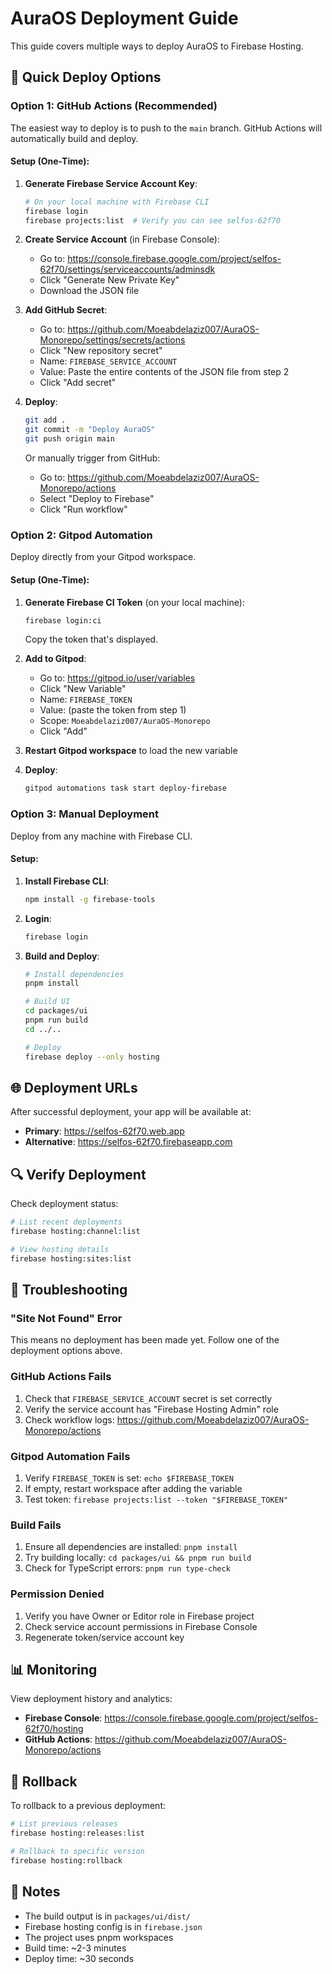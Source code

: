 # AuraOS Deployment Guide

This guide covers multiple ways to deploy AuraOS to Firebase Hosting.

## 🚀 Quick Deploy Options

### Option 1: GitHub Actions (Recommended)

The easiest way to deploy is to push to the `main` branch. GitHub Actions will automatically build and deploy.

#### Setup (One-Time):

1. **Generate Firebase Service Account Key**:
   ```bash
   # On your local machine with Firebase CLI
   firebase login
   firebase projects:list  # Verify you can see selfos-62f70
   ```

2. **Create Service Account** (in Firebase Console):
   - Go to: https://console.firebase.google.com/project/selfos-62f70/settings/serviceaccounts/adminsdk
   - Click "Generate New Private Key"
   - Download the JSON file

3. **Add GitHub Secret**:
   - Go to: https://github.com/Moeabdelaziz007/AuraOS-Monorepo/settings/secrets/actions
   - Click "New repository secret"
   - Name: `FIREBASE_SERVICE_ACCOUNT`
   - Value: Paste the entire contents of the JSON file from step 2
   - Click "Add secret"

4. **Deploy**:
   ```bash
   git add .
   git commit -m "Deploy AuraOS"
   git push origin main
   ```

   Or manually trigger from GitHub:
   - Go to: https://github.com/Moeabdelaziz007/AuraOS-Monorepo/actions
   - Select "Deploy to Firebase"
   - Click "Run workflow"

### Option 2: Gitpod Automation

Deploy directly from your Gitpod workspace.

#### Setup (One-Time):

1. **Generate Firebase CI Token** (on your local machine):
   ```bash
   firebase login:ci
   ```
   Copy the token that's displayed.

2. **Add to Gitpod**:
   - Go to: https://gitpod.io/user/variables
   - Click "New Variable"
   - Name: `FIREBASE_TOKEN`
   - Value: (paste the token from step 1)
   - Scope: `Moeabdelaziz007/AuraOS-Monorepo`
   - Click "Add"

3. **Restart Gitpod workspace** to load the new variable

4. **Deploy**:
   ```bash
   gitpod automations task start deploy-firebase
   ```

### Option 3: Manual Deployment

Deploy from any machine with Firebase CLI.

#### Setup:

1. **Install Firebase CLI**:
   ```bash
   npm install -g firebase-tools
   ```

2. **Login**:
   ```bash
   firebase login
   ```

3. **Build and Deploy**:
   ```bash
   # Install dependencies
   pnpm install
   
   # Build UI
   cd packages/ui
   pnpm run build
   cd ../..
   
   # Deploy
   firebase deploy --only hosting
   ```

## 🌐 Deployment URLs

After successful deployment, your app will be available at:

- **Primary**: https://selfos-62f70.web.app
- **Alternative**: https://selfos-62f70.firebaseapp.com

## 🔍 Verify Deployment

Check deployment status:

```bash
# List recent deployments
firebase hosting:channel:list

# View hosting details
firebase hosting:sites:list
```

## 🐛 Troubleshooting

### "Site Not Found" Error

This means no deployment has been made yet. Follow one of the deployment options above.

### GitHub Actions Fails

1. Check that `FIREBASE_SERVICE_ACCOUNT` secret is set correctly
2. Verify the service account has "Firebase Hosting Admin" role
3. Check workflow logs: https://github.com/Moeabdelaziz007/AuraOS-Monorepo/actions

### Gitpod Automation Fails

1. Verify `FIREBASE_TOKEN` is set: `echo $FIREBASE_TOKEN`
2. If empty, restart workspace after adding the variable
3. Test token: `firebase projects:list --token "$FIREBASE_TOKEN"`

### Build Fails

1. Ensure all dependencies are installed: `pnpm install`
2. Try building locally: `cd packages/ui && pnpm run build`
3. Check for TypeScript errors: `pnpm run type-check`

### Permission Denied

1. Verify you have Owner or Editor role in Firebase project
2. Check service account permissions in Firebase Console
3. Regenerate token/service account key

## 📊 Monitoring

View deployment history and analytics:

- **Firebase Console**: https://console.firebase.google.com/project/selfos-62f70/hosting
- **GitHub Actions**: https://github.com/Moeabdelaziz007/AuraOS-Monorepo/actions

## 🔄 Rollback

To rollback to a previous deployment:

```bash
# List previous releases
firebase hosting:releases:list

# Rollback to specific version
firebase hosting:rollback
```

## 📝 Notes

- The build output is in `packages/ui/dist/`
- Firebase hosting config is in `firebase.json`
- The project uses pnpm workspaces
- Build time: ~2-3 minutes
- Deploy time: ~30 seconds
